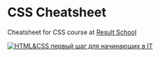 # CSS Cheatsheet

Cheatsheet for CSS course at [Result School](https://result.school/products/html-css?utm_source=youtube&utm_medium=vladilen&utm_campaign=stream_05_11_22)

[![HTML&CSS первый шаг для начинающих в IT](https://user-images.githubusercontent.com/100153634/200188348-4fe5cedc-8ca0-41d4-bad7-816ecad65693.png)](https://result.school/products/html-css?utm_source=youtube&utm_medium=vladilen&utm_campaign=stream_05_11_22 "HTML&CSS первый шаг для начинающих в IT")
